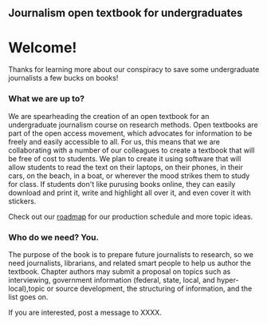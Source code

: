 ## Journalism open textbook for undergraduates
# Welcome!
Thanks for learning more about our conspiracy to save some undergraduate journalists a few bucks on books!  

### What we are up to?
We are spearheading the creation of an open textbook for an undergraduate journalism course on research methods. Open textbooks are part of the open access movement, which advocates for information to be freely and easily accessible to all. For us, this means that we are collaborating with a number of our colleagues to create a textbook that will be free of cost to students. We plan to create it using software that will allow students to read the text on their laptops, on their phones, in their cars, on the beach, in a boat, or wherever the mood strikes them to study for class. If students don't like purusing books online, they can easily download and print it, write and highlight all over it, and even cover it with stickers. 

Check out our [roadmap](roadmap.md) for our production schedule and more topic ideas. 

### Who do we need? You. 

The purpose of the book is to prepare future journalists to research, so we need journalists, librarians, and related smart people to help us author the textbook. Chapter authors may submit a proposal on topics such as interviewing, government information (federal, state, local, and hyper-local),topic or source development, the structuring of information, and the list goes on. 

If you are interested, post a message to XXXX. 
  

